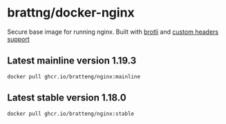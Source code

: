 # brattng/docker-nginx

Secure base image for running nginx. Built with [brotli](https://github.com/google/ngx_brotli) and [custom headers support](https://github.com/openresty/headers-more-nginx-module)

## Latest mainline version **1.19.3**
```
docker pull ghcr.io/bratteng/nginx:mainline
```

## Latest stable version **1.18.0**
```
docker pull ghcr.io/bratteng/nginx:stable
```

